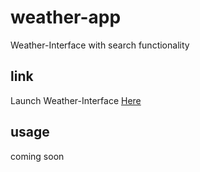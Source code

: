 # weather-app
Weather-Interface with search functionality

## link
Launch Weather-Interface [Here](https://lbmoody.github.io/weather-app/)

## usage
coming soon